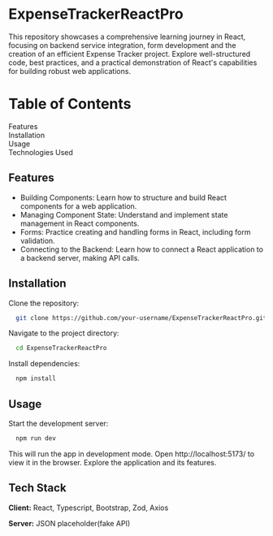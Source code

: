 
# ExpenseTrackerReactPro

This repository showcases a comprehensive learning journey in React, focusing on backend service integration, form development and the creation of an efficient Expense Tracker project. Explore well-structured code, best practices, and a practical demonstration of React's capabilities for building robust web applications.

# Table of Contents
Features    
Installation    
Usage   
Technologies Used



## Features

- Building Components: Learn how to structure and build React components for a web application.
- Managing Component State: Understand and implement state management in React components.
- Forms: Practice creating and handling forms in React, including form validation.
- Connecting to the Backend: Learn how to connect a React application to a backend server, making API calls.


## Installation

Clone the repository:

```bash
  git clone https://github.com/your-username/ExpenseTrackerReactPro.git

```
Navigate to the project directory:

```bash
  cd ExpenseTrackerReactPro

```
Install dependencies:

```bash
  npm install

```
## Usage

Start the development server:

```bash
  npm run dev

```    
This will run the app in development mode. Open http://localhost:5173/ to view it in the browser.
Explore the application and its features.
## Tech Stack

**Client:** React, Typescript, Bootstrap, Zod, Axios

**Server:** JSON placeholder(fake API)

